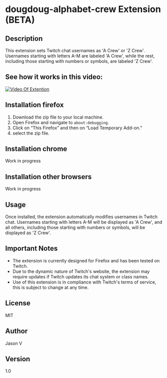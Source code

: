 # dougdoug-alphabet-crew Extension (BETA)

## Description
This extension sets Twitch chat usernames as 'A Crew' or 'Z Crew'. Usernames starting with letters A-M are labeled 'A Crew', while the rest, including those starting with numbers or symbols, are labeled 'Z Crew'.

## See how it works in this video:

[![Video Of Extention](https://img.youtube.com/vi/Vb_Pk-sOh04/0.jpg)](https://youtu.be/Vb_Pk-sOh04)


## Installation firefox
1. Download the zip file to your local machine.
2. Open Firefox and navigate to `about:debugging`.
3. Click on “This Firefox” and then on “Load Temporary Add-on.”
4. select the zip file.

## Installation chrome
Work in progress

## Installation other browsers
Work in progress

## Usage
Once installed, the extension automatically modifies usernames in Twitch chat. Usernames starting with letters A-M will be displayed as 'A Crew', and all others, including those starting with numbers or symbols, will be displayed as 'Z Crew'.

## Important Notes
- The extension is currently designed for Firefox and has been tested on Twitch.
- Due to the dynamic nature of Twitch's website, the extension may require updates if Twitch updates its chat system or class names.
- Use of this extension is in compliance with Twitch's terms of service, this is subject to change at any time.

## License
MIT

## Author
Jason V

## Version
1.0
